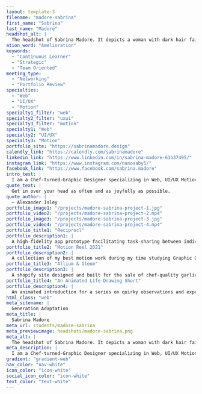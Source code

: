 ```yaml
---
layout: template-3
filename: "madore-sabrina"
first_name: "Sabrina"
last_name: "Madore"
headshot_alt: |
  The headshot of Sabrina Madore. It depicts a woman with dark hair faintly smiling. She is wearing a dark button-up shirt.
ation_word: "Amelioration"
keywords:
  - "Continuous Learner"
  - "Strategic"
  - "Team Oriented"
meeting_type:
  - "Networking"
  - "Portfolio Review"
specialties:
  - "Web"
  - "UI/UX"
  - "Motion"
specialty1_filter: "web"
specialty2_filter: "uxui"
specialty3_filter: "motion"
specialty1: "Web"
specialty2: "UI/UX"
specialty3: "Motion"
portfolio_site: "https://sabrinamadore.design"
calendly_link: "https://calendly.com/sabrinamadore"
linkedin_link: "https://www.linkedin.com/in/sabrina-madore-61b37495/"
instagram_link: "https://www.instagram.com/nanosaby5/"
facebook_link: "https://www.facebook.com/sabrina.madore"
intro_text: |
  I am a Chef-turned-Graphic Designer specializing in Web, UI/UX Motion & Brand Design with a passion for creating unique, quirky, and experience-driven work.
quote_text: |
  Get in over your head as often and as joyfully as possible.
quote_author: |
  — Alexander Isley
portfolio_image1: "/projects/madore-sabrina-project-1.jpg"
portfolio_video2: "/projects/madore-sabrina-project-2.mp4"
portfolio_image3: "/projects/madore-sabrina-project-3.jpg"
portfolio_video4: "/projects/madore-sabrina-project-4.mp4"
portfolio_title1: "Reciprocl"
portfolio_description1: |
  A high-fidelity app prototype facilitating task-sharing between individuals for household chores, buying meals, and all other turn-taking activities.
portfolio_title2: "Motion Reel 2021"
portfolio_description2: |
  A collection of my best motion work during my time studying Graphic Design, set over my own music composed and recorded uniquely for this reel.
portfolio_title3: "Allium & Oleum"
portfolio_description3: |
  A shopify site designed and built for the sale of chef-quality garlic confit and oil infusions.
portfolio_title4: "An Animated Life-Drawing Short"
portfolio_description4: |
  An animated introduction for a series on quirky observations and experiences being part of the Ottawa life drawing community.
html_class: "web"
meta_sitename: |
  Generation Adaptation
meta_title: |
  Sabrina Madore
meta_url: students/madore-sabrina
meta_previewimage: headshots/madore-sabrina.png
meta_alt: |
  The headshot of Sabrina Madore. It depicts a woman with dark hair faintly smiling. She is wearing a dark button-up shirt.
meta_description: |
  I am a Chef-turned-Graphic Designer specializing in Web, UI/UX Motion & Brand Design with a passion for creating unique, quirky, and experience-driven work.
gradient: "gradient-web"
nav_color: "nav-white"
icon_color: "icon-white"
social_icon_color: "icon-white"
text_color: "text-white"
---
```

